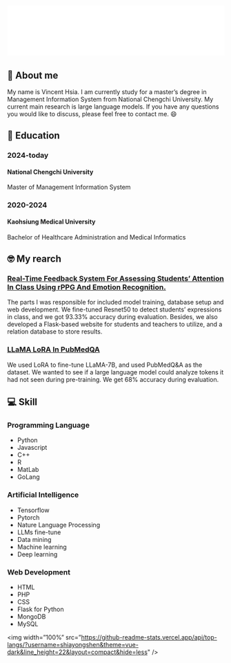 ![image](https://github.com/shiayongshen/shiayongshen/blob/main/Hi.gif)
## :selfie: About me
My name is Vincent Hsia. I am currently study for a master’s degree in Management Information System from National Chengchi University.
My current main research is large language models. If you have any questions you would like to discuss, please feel free to contact me. :smile:

## :school: Education

###  2024-today
  #### National Chengchi University
  Master of Management Information System
  
### 2020-2024
  #### Kaohsiung Medical University
  Bachelor of Healthcare Administration and Medical Informatics
## :nerd_face: My rearch

### [Real-Time Feedback System For Assessing Students’ Attention In Class Using rPPG And Emotion Recognition.](<https://github.com/shiayongshen/Real-time_Student_Status_Detection_System_based_on_ResNet50/>)
The parts I was responsible for included model training, database setup and web development. We fine-tuned Resnet50 to detect students’ expressions in class, and we got 93.33% accuracy during evaluation. Besides, we also developed a Flask-based website for students and teachers to utilize, and a relation database to store results.

### [LLaMA LoRA In PubMedQA](<https://github.com/shiayongshen/LLaMA_LoRA_in_PubMedQA/>)
We used LoRA to fine-tune LLaMA-7B, and used PubMedQ&A as the dataset. We wanted to see if a large language model could analyze tokens it had not seen during pre-training. We get 68% accuracy during evaluation.
## :computer: Skill
### Programming Language
* Python
* Javascript
* C++
* R
* MatLab
* GoLang

### Artificial Intelligence
* Tensorflow
* Pytorch
* Nature Language Processing
* LLMs fine-tune
* Data mining
* Machine learning
* Deep learning

### Web Development
* HTML
* PHP
* CSS
* Flask for Python
* MongoDB
* MySQL

<img width=”100%” src=”https://github-readme-stats.vercel.app/api/top-langs/?username=shiayongshen&theme=vue-dark&line_height=22&layout=compact&hide=less" />

<!--
**shiayongshen/shiayongshen** is a ✨ _special_ ✨ repository because its `README.md` (this file) appears on your GitHub profile.

Here are some ideas to get you started:

- 🔭 I’m currently working on ...
- 🌱 I’m currently learning ...
- 👯 I’m looking to collaborate on ...
- 🤔 I’m looking for help with ...
- 💬 Ask me about ...
- 📫 How to reach me: ...
- 😄 Pronouns: ...
- ⚡ Fun fact: ...
-->
